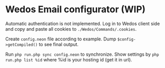 Wedos Email configurator (WIP)
==============================

Automatic authentication is not implemented. Log in to Wedos client side and copy and paste all cookies to `./Wedos/Commands/.cookies`.

Create `config.neon` file according to example. Dump `$config->getCompiled()` to see final output.

Run `php run.php sync config.neon` to synchronize. Show settings by `php run.php list %id` where %id is your hosting id (get it in url).

